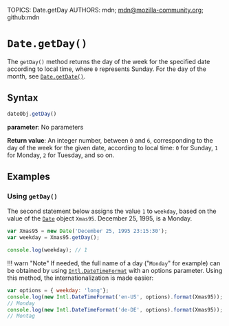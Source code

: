 TOPICS: Date.getDay
AUTHORS: mdn; mdn@mozilla-community.org; github:mdn

# `Date.getDay()`

The `getDay()` method returns the day of the week for the specified date according to local time,
where `0` represents Sunday. For the day of the month, see [`Date.getDate()`](/en/webfrontend/Date.getDate).

## Syntax

```javascript
dateObj.getDay()
```

**parameter**: No parameters

**Return value**: An integer number, between `0` and `6`, corresponding to the day of the week for
the given date, according to local time: `0` for Sunday, `1` for Monday, `2` for Tuesday, and so on.

## Examples

### Using `getDay()`

The second statement below assigns the value `1` to `weekday`, based on the value of the
[`Date`](/en/webfrontend/Date) object `Xmas95`. December 25, 1995, is a Monday.

```javascript
var Xmas95 = new Date('December 25, 1995 23:15:30');
var weekday = Xmas95.getDay();

console.log(weekday); // 1
```

!!! warn "Note"
    If needed, the full name of a day ("`Monday`" for example) can be obtained by using
    [`Intl.DateTimeFormat`](/en/webfrontend/Intl.DateTimeFormat) with an options parameter.
    Using this method, the internationalization is made easier:

```javascript
var options = { weekday: 'long'};
console.log(new Intl.DateTimeFormat('en-US', options).format(Xmas95));
// Monday
console.log(new Intl.DateTimeFormat('de-DE', options).format(Xmas95));
// Montag
```
